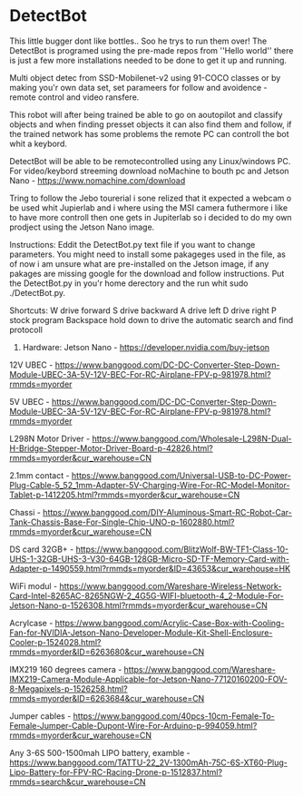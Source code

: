 # DetectBot
This little bugger dont like bottles.. Soo he trys to run them over!
The DetectBot is programed using the pre-made repos from ''Hello world'' there is just a few more installations needed to be done to get it up and running.


Multi object detec from SSD-Mobilenet-v2 using 91-COCO classes or by making you'r own data set, set parameers for follow and avoidence - remote control and video ransfere.


This robot will after being trained be able to go on aoutopilot and classify objects and when finding presset objects it can also find them and follow, if the trained network has some problems the remote PC can controll the bot whit a keybord.


DetectBot will be able to be remotecontrolled using any Linux/windows PC.
For video/keybord streeming download noMachine to bouth pc and Jetson Nano - https://www.nomachine.com/download


Tring to follow the Jebo tourerial i sone relized that it expected a webcam o be used whit Jupierlab and i where using the MSI camera futhermore i like to have more controll then one gets in Jupiterlab so i decided to do my own prodject using the Jetson Nano image.

Instructions:
Eddit the DetectBot.py text file if you want to change parameters.
You might need to install some pakageges used in the file, as of now i am unsure what are pre-installed on the Jetson image, if any pakages are missing google for the download and follow instructions.
Put the DetectBot.py in you'r home derectory and the run whit sudo ./DetectBot.py.

Shortcuts:
W drive forward
S drive backward
A drive left
D drive right
P stock program
Backspace hold down to drive the automatic search and find protocoll


1. Hardware:
Jetson Nano - https://developer.nvidia.com/buy-jetson

12V UBEC - https://www.banggood.com/DC-DC-Converter-Step-Down-Module-UBEC-3A-5V-12V-BEC-For-RC-Airplane-FPV-p-981978.html?rmmds=myorder

5V UBEC - https://www.banggood.com/DC-DC-Converter-Step-Down-Module-UBEC-3A-5V-12V-BEC-For-RC-Airplane-FPV-p-981978.html?rmmds=myorder

L298N Motor Driver - https://www.banggood.com/Wholesale-L298N-Dual-H-Bridge-Stepper-Motor-Driver-Board-p-42826.html?rmmds=myorder&cur_warehouse=CN

2.1mm contact - https://www.banggood.com/Universal-USB-to-DC-Power-Plug-Cable-5_52_1mm-Adapter-5V-Charging-Wire-For-RC-Model-Monitor-Tablet-p-1412205.html?rmmds=myorder&cur_warehouse=CN

Chassi - https://www.banggood.com/DIY-Aluminous-Smart-RC-Robot-Car-Tank-Chassis-Base-For-Single-Chip-UNO-p-1602880.html?rmmds=myorder&cur_warehouse=CN

DS card 32GB+ - https://www.banggood.com/BlitzWolf-BW-TF1-Class-10-UHS-1-32GB-UHS-3-V30-64GB-128GB-Micro-SD-TF-Memory-Card-with-Adapter-p-1490559.html?rmmds=myorder&ID=43653&cur_warehouse=HK

WiFi modul - https://www.banggood.com/Wareshare-Wireless-Network-Card-Intel-8265AC-8265NGW-2_4G5G-WIFI-bluetooth-4_2-Module-For-Jetson-Nano-p-1526308.html?rmmds=myorder&cur_warehouse=CN

Acrylcase - https://www.banggood.com/Acrylic-Case-Box-with-Cooling-Fan-for-NVIDIA-Jetson-Nano-Developer-Module-Kit-Shell-Enclosure-Cooler-p-1524028.html?rmmds=myorder&ID=6263680&cur_warehouse=CN

IMX219 160 degrees camera - https://www.banggood.com/Wareshare-IMX219-Camera-Module-Applicable-for-Jetson-Nano-77120160200-FOV-8-Megapixels-p-1526258.html?rmmds=myorder&ID=6263684&cur_warehouse=CN

Jumper cables - https://www.banggood.com/40pcs-10cm-Female-To-Female-Jumper-Cable-Dupont-Wire-For-Arduino-p-994059.html?rmmds=myorder&cur_warehouse=CN

Any 3-6S 500-1500mah LIPO battery, examble - https://www.banggood.com/TATTU-22_2V-1300mAh-75C-6S-XT60-Plug-Lipo-Battery-for-FPV-RC-Racing-Drone-p-1512837.html?rmmds=search&cur_warehouse=CN
